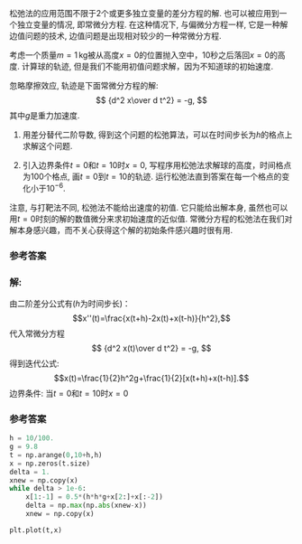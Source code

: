 松弛法的应用范围不限于2个或更多独立变量的差分方程的解. 也可以被应用到一个独立变量的情况, 即常微分方程. 在这种情况下, 与偏微分方程一样, 它是一种解边值问题的技术, 边值问题是出现相对较少的一种常微分方程.

考虑一个质量$m=1\,$kg被从高度$x=0$的位置抛入空中，10秒之后落回$x=0$的高度. 计算球的轨迹, 但是我们不能用初值问题求解，因为不知道球的初始速度. 

忽略摩擦效应, 轨迹是下面常微分方程的解:
$$
{d^2 x\over d t^2} = -g,
$$
其中$g$是重力加速度.

1. 用差分替代二阶导数, 得到这个问题的松弛算法，可以在时间步长为$h$的格点上求解这个问题.

2. 引入边界条件$t=0$和$t=10$时$x=0$, 写程序用松弛法求解球的高度，时间格点为100个格点, 画$t=0$到$t=10$的轨迹. 运行松弛法直到答案在每一个格点的变化小于$10^{-6}$.

注意, 与打靶法不同, 松弛法不能给出速度的初值. 它只能给出解本身, 虽然也可以用$t=0$时刻的解的数值微分来求初始速度的近似值. 常微分方程的松弛法在我们对解本身感兴趣，而不关心获得这个解的初始条件感兴趣时很有用.

### 参考答案
### 解:
由二阶差分公式有($h$为时间步长)：
$$x''(t)=\frac{x(t+h)-2x(t)+x(t-h)}{h^2},$$
代入常微分方程
$$
{d^2 x(t)\over d t^2} = -g,
$$
得到迭代公式:
$$x(t)=\frac{1}{2}h^2g+\frac{1}{2}[x(t+h)+x(t-h)].$$
边界条件: 当$t=0$和$t=10$时$x=0$

### 参考答案
```python
h = 10/100.
g = 9.8
t = np.arange(0,10+h,h)
x = np.zeros(t.size)
delta = 1.
xnew = np.copy(x)
while delta > 1e-6:
    x[1:-1] = 0.5*(h*h*g+x[2:]+x[:-2])
    delta = np.max(np.abs(xnew-x))
    xnew = np.copy(x)

plt.plot(t,x)
```